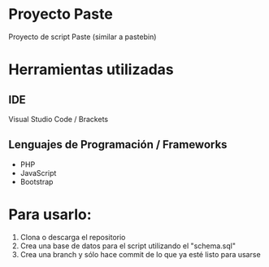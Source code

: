 # Proyecto Paste
Proyecto de script Paste (similar a pastebin)

# Herramientas utilizadas
## IDE
Visual Studio Code / Brackets

## Lenguajes de Programación / Frameworks
- PHP
- JavaScript
- Bootstrap

# Para usarlo:
1. Clona o descarga el repositorio
2. Crea una base de datos para el script utilizando el "schema.sql"
3. Crea una branch y sólo hace commit de lo que ya esté listo para usarse
